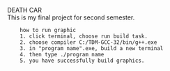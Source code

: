 DEATH CAR      
This is my final project for second semester.
        
        how to run graphic
        1. click terminal, choose run build task.
        2. choose compiler C:/TDM-GCC-32/bin/g++.exe
        3. in "program name".exe, build a new terminal
        4. then type ./program name
        5. you have successfully build graphics.
        
